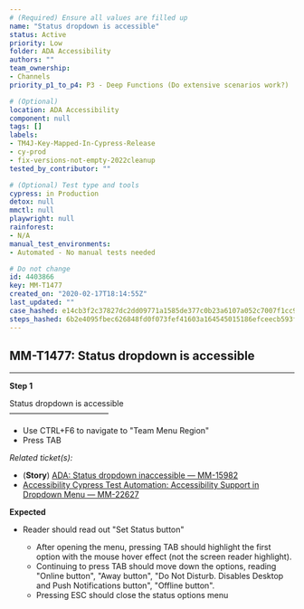 ```yaml
---
# (Required) Ensure all values are filled up
name: "Status dropdown is accessible"
status: Active
priority: Low
folder: ADA Accessibility
authors: ""
team_ownership: 
- Channels
priority_p1_to_p4: P3 - Deep Functions (Do extensive scenarios work?)

# (Optional)
location: ADA Accessibility
component: null
tags: []
labels: 
- TM4J-Key-Mapped-In-Cypress-Release
- cy-prod
- fix-versions-not-empty-2022cleanup
tested_by_contributor: ""

# (Optional) Test type and tools
cypress: in Production
detox: null
mmctl: null
playwright: null
rainforest: 
- N/A
manual_test_environments: 
- Automated - No manual tests needed

# Do not change
id: 4403866
key: MM-T1477
created_on: "2020-02-17T18:14:55Z"
last_updated: ""
case_hashed: e14cb3f2c37827dc2dd09771a1585de377c0b23a6107a052c7007f1cc9b1ca35ff84173a7255f14691883a80140e8351
steps_hashed: 6b2e4095fbec626848fd0f073fef41603a164545015186efceecb593f1a68541d6ae4784a2cb81c05c57ce7859512471
---
```


<!-- (Auto-generated) Based on frontmatter's "key" and "name" -->

## MM-T1477: Status dropdown is accessible

---

**Step 1**

Status dropdown is accessible\
–––––––––––––––––––––––––

- Use CTRL+F6 to navigate to "Team Menu Region"
- Press TAB

_Related ticket(s):_

- (**Story**) [ADA: Status dropdown inaccessible — MM-15982](https://mattermost.atlassian.net/browse/MM-15982)
- [Accessibility Cypress Test Automation: Accessibility Support in Dropdown Menu — MM-22627](https://mattermost.atlassian.net/browse/MM-22627)

**Expected**

- Reader should read out "Set Status button"

  - After opening the menu, pressing TAB should highlight the first option with the mouse hover effect (not the screen reader highlight).
  - Continuing to press TAB should move down the options, reading "Online button", "Away button", "Do Not Disturb. Disables Desktop and Push Notifications button", "Offline button".
  - Pressing ESC should close the status options menu
